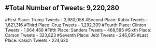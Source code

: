 #Total Number of Tweets: 9,220,280 
---
#First Place: Trump Tweets - 3,980,058
#Second Place: Rubio Tweets - 1,621,316
#Third Place: Cruz Tweets - 1,292,309
#Fourth Place: Clinton Tweets - 1,064,468
#Fifth Place: Sanders Tweets - 468,586
#Sixth Place: Carson Tweets - 323,823
#Seventh Place: Jeb! Tweets - 246,095
#Last Place: Kasich Tweets - 224,620
